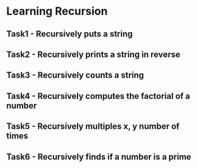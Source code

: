 # Learning Recursion

## Task1 - Recursively puts a string

## Task2 - Recursively prints a string in reverse

## Task3 - Recursively counts a string

## Task4 - Recursively computes the factorial of a number

## Task5 - Recursively multiples x, y number of times

## Task6 - Recursively finds if a number is a prime
